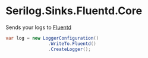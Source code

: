 # Serilog.Sinks.Fluentd.Core

Sends your logs to [Fluentd](https://www.fluentd.org/)

```csharp
var log = new LoggerConfiguration()
                .WriteTo.Fluentd()
                .CreateLogger();
```

